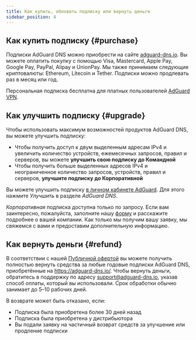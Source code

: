 ```yaml
---
title: Как купить, обновить подписку или вернуть деньги
sidebar_position: 4
---
```


## Как купить подписку {#purchase}

Подписки AdGuard DNS можно приобрести на сайте [adguard-dns.io](https://adguard-dns.io/license.html). Вы можете оплатить покупку с помощью Visa, Mastercard, Apple Pay, Google Pay, PayPal, Alipay и UnionPay. Мы также принимаем следующие криптовалюты: Ethereum, Litecoin и Tether. Подписки можно продлевать раз в месяц или год.

Персональная подписка бесплатна для платных пользователей [AdGuard VPN](https://adguard-vpn.com/welcome.html).

## Как улучшить подписку {#upgrade}

Чтобы использовать максимум возможностей продуктов AdGuard DNS, вы можете улучшить подписку:

- Чтобы получить доступ к двум выделенным адресам IPv4 и увеличить количество устройств, ежемесячных запросов, правил и серверов, вы можете **улучшить свою подписку до Командной**
- Чтобы получить больше выделенных адресов IPv4 и неограниченное количество запросов, устройств, правил и серверов, **улучшите подписку до Корпоративной**

Вы можете улучшить подписку [в личном кабинете AdGuard](https://my.adguard.com/account/licenses). Для этого нажмите _Улучшить_ в разделе _AdGuard DNS_.

_Корпоративная_ подписка доступна только по запросу. Если вам заинтересно, пожалуйста, заполните нашу [форму](https://surveys.adguard.com/dns_enterprise/form.html) и расскажите подробнее о вашей компании. Как только мы получим вашу заявку, мы свяжемся с вами и предоставим дополнительную информацию.

## Как вернуть деньги {#refund}

В соответствии с нашей [Публичной офертой](https://adguard-dns.io/terms-of-sale.html) вы можете получить полностью вернуть средства за любые годовые подписки AdGuard DNS, приобретённые на https://adguard-dns.io/. Чтобы вернуть деньги, обратитесь в поддержку по адресу support@adguard-dns.io, указав способ оплаты, который вы использовали. Срок обработки обычно занимает до 5–10 рабочих дней.

В возврате может быть отказано, если:

- Подписка была приобретена более 30 дней назад
- Подписка была приобретена у дистрибьютора
- Вы подали заявку на частичный возврат средств за улучшение или продление подписки
